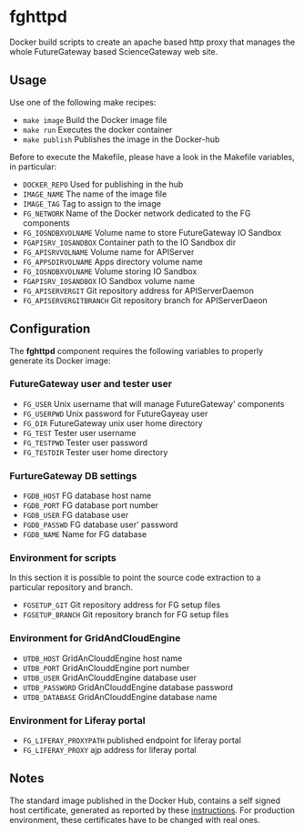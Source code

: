 # fghttpd
Docker build scripts to create an apache based http proxy that manages the whole FutureGateway based ScienceGateway web site.

## Usage
Use one of the following make recipes:
* `make image` Build the Docker image file
* `make run` Executes the docker container
* `make publish` Publishes the image in the Docker-hub

Before to execute the Makefile, please have a look in the Makefile variables, in particular:
* `DOCKER_REPO` Used for publishing in the hub
* `IMAGE_NAME` The name of the image file
* `IMAGE_TAG` Tag to assign to the image
* `FG_NETWORK` Name of the Docker network dedicated to the FG components
* `FG_IOSNDBXVOLNAME` Volume name to store FutureGateway IO Sandbox
* `FGAPISRV_IOSANDBOX` Container path to the IO Sandbox dir
* `FG_APISRVVOLNAME` Volume name for APIServer
* `FG_APPSDIRVOLNAME` Apps directory volume name
* `FG_IOSNDBXVOLNAME` Volume storing IO Sandbox
* `FGAPISRV_IOSANDBOX` IO Sandbox volume name
* `FG_APISERVERGIT` Git repository address for APIServerDaemon
* `FG_APISERVERGITBRANCH` Git repository branch for APIServerDaeon

## Configuration
The **fghttpd** component requires the following variables to properly generate its Docker image:

### FutureGateway user and tester user
* `FG_USER` Unix username that will manage FutureGateway' components
* `FG_USERPWD` Unix password for FutureGayeay user
* `FG_DIR` FutureGateway unix user home directory
*  `FG_TEST` Tester user username
*  `FG_TESTPWD`  Tester user password
*  `FG_TESTDIR` Tester user home directory
### FurtureGateway DB settings
* `FGDB_HOST` FG database host name
* `FGDB_PORT` FG database port number
* `FGDB_USER` FG database user
* `FGDB_PASSWD` FG database user' password
* `FGDB_NAME` Name for FG database
### Environment for scripts
In this section it is possible to point the source code extraction to a particular repository and branch.
* `FGSETUP_GIT` Git repository address for FG setup files
* `FGSETUP_BRANCH` Git repository branch for FG setup files
### Environment for GridAndCloudEngine
* `UTDB_HOST` GridAnClouddEngine host name
* `UTDB_PORT` GridAnClouddEngine port number
* `UTDB_USER` GridAnClouddEngine database user
* `UTDB_PASSWORD` GridAnClouddEngine database password
* `UTDB_DATABASE` GridAnClouddEngine database name
### Environment for Liferay portal
* `FG_LIFERAY_PROXYPATH` published endpoint for liferay portal
* `FG_LIFERAY_PROXY` ajp address for liferay portal


## Notes
The standard image published in the Docker Hub, contains a self signed host certificate, generated as reported by these [instructions][GENKEYS]. For production environment, these certificates have to be changed with real ones.

[GENKEYS]: <https://www.akadia.com/services/ssh_test_certificate.html>